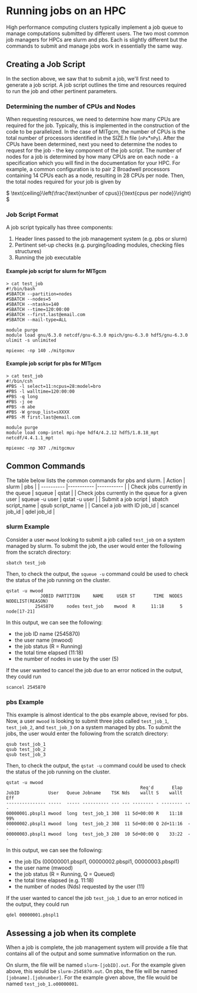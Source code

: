 # Running jobs on an HPC

High performance computing clusters typically implement a job queue to manage computations submitted by different users. The two most common job managers for HPCs are slurm and pbs. Each is slightly different but the commands to submit and manage jobs work in essentially the same way. 

## Creating a Job Script
In the section above, we saw that to submit a job, we'll first need to generate a job script. A job script outlines the time and resources required to run the job and other pertinent parameters.

### Determining the number of CPUs and Nodes
When requesting resources, we need to determine how many CPUs are required for the job. Typically, this is implemented in the construction of the code to be parallelized. In the case of MITgcm, the number of CPUs is the total number of processors identified in the SIZE.h file (`nPx`*`nPy`). After the CPUs have been determined, next you need to determine the nodes to request for the job - the key component of the job script. The number of nodes for a job is determined by how many CPUs are on each node - a specification which you will find in the documentation for your HPC. For example, a common configuration is to pair 2 Broadwell processors containing 14 CPUs each as a node, resulting in 28 CPUs per node. Then, the total nodes required for your job is given by

$
\text{ceiling}\left(\frac{\text{nunber of cpus}}{\text{cpus per node}}\right)
$

### Job Script Format
A job script typically has three components:
1. Header lines passed to the job management system (e.g. pbs or slurm)
2. Pertinent set-up checks (e.g. purging/loading modules, checking files structures)
3. Running the job executable

#### Example job script for slurm for MITgcm
```
> cat test_job
#!/bin/bash
#SBATCH --partition=nodes
#SBATCH --nodes=5
#SBATCH --ntasks=140
#SBATCH --time=120:00:00
#SBATCH --first.last@email.com
#SBATCH --mail-type=ALL

module purge
module load gnu/6.3.0 netcdf/gnu-6.3.0 mpich/gnu-6.3.0 hdf5/gnu-6.3.0
ulimit -s unlimited

mpiexec -np 140 ./mitgcmuv
```


#### Example job script for pbs for MITgcm
```
> cat test_job
#!/bin/csh
#PBS -l select=11:ncpus=28:model=bro
#PBS -l walltime=120:00:00
#PBS -q long
#PBS -j oe
#PBS -m abe
#PBS -W group_list=sXXXX
#PBS -M first.last@email.com

module purge
module load comp-intel mpi-hpe hdf4/4.2.12 hdf5/1.8.18_mpt netcdf/4.4.1.1_mpt

mpiexec -np 307 ./mitgcmuv
```

## Common Commands
The table below lists the common commands for pbs and slurm.
| Action | slurm | pbs |
| ---------- |----------- |----------- |
| Check jobs currently in the queue | squeue | qstat |
| Check jobs currently in the queue for a given user | squeue -u user | qstat -u user | 
| Submit a job script | sbatch script_name | qsub script_name | 
| Cancel a job with ID job_id | scancel job_id | qdel job_id | 

### slurm Example
Consider a user `mwood` looking to submit a job called `test_job` on a system managed by slurm.
To submit the job, the user would enter the following from the scratch directory:
```{code}
sbatch test_job
```

Then, to check the output, the `squeue -u` command could be used to check the status of the job running on the cluster. 

```{code}
qstat -u mwood
             JOBID PARTITION     NAME     USER ST       TIME  NODES NODELIST(REASON)
           2545870     nodes test_job    mwood  R      11:18      5 node[17-21]
```

In this output, we can see the following:
- the job ID name (2545870)
- the user name (mwood)
- the job status (R = Running)
- the total time elapsed (11:18)
- the number of nodes in use by the user (5)

If the user wanted to cancel the job due to an error noticed in the output, they could run
```
scancel 2545870
```


### pbs Example
This example is almost identical to the pbs example above, revised for pbs. Now, a user `mwood` is looking to submit three jobs called `test_job_1`, `test_job_2`, and `test_job_3` on a system managed by pbs. To submit the jobs, the user would enter the following from the scratch directory:
```
qsub test_job_1
qsub test_job_2
qsub test_job_3
```

Then, to check the output, the `qstat -u` command could be used to check the status of the job running on the cluster. 

```{code}
qstat -u mwood
                                                   Req'd       Elap
JobID           User   Queue Jobname    TSK Nds    wallt S    wallt Eff
--------------- -----  ----- ---------- --- --- -------- - -------- ---
00000001.pbspl1 mwood  long  test_job_1 308  11 5d+00:00 R    11:18 99%
00000002.pbspl1 mwood  long  test_job_2 308  11 5d+00:00 Q 2d+11:16  --
00000003.pbspl1 mwood  long  test_job_3 280  10 5d+00:00 Q    33:22  --
```

In this output, we can see the following:
- the job IDs  (00000001.pbspl1, 00000002.pbspl1, 00000003.pbspl1)
- the user name (mwood)
- the job status (R = Running, Q = Queued)
- the total time elapsed (e.g. 11:18)
- the number of nodes (Nds) requested by the user (11)

If the user wanted to cancel the job `test_job_1` due to an error noticed in the output, they could run
```
qdel 00000001.pbspl1
```

## Assessing a job when its complete

When a job is complete, the job management system will provide a file that contains all of the output and some summative information on the run.

On slurm, the file will be named `slurm-[jobID].out`. For the example given above, this would be `slurm-2545870.out`. On pbs, the file will be named `[jobname].[jobnumber]`. For the example given above, the file would be named `test_job_1.o00000001`.


